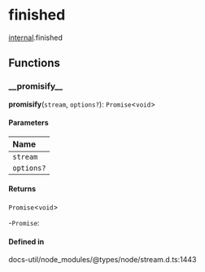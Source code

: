 # finished

[internal](../../modules/internal.md).finished

## Functions

### \_\_promisify\_\_

**__promisify__**(`stream`, `options?`): `Promise`<`void`\>

#### Parameters

| Name |
| :------ |
| `stream` | [`ReadableStream`](../../interfaces/ReadableStream.md) \| [`WritableStream`](../../interfaces/WritableStream.md) \| [`ReadWriteStream`](../../interfaces/ReadWriteStream.md) |
| `options?` | [`FinishedOptions`](../interfaces/internal.FinishedOptions.md) |

#### Returns

`Promise`<`void`\>

-`Promise`: 

#### Defined in

docs-util/node_modules/@types/node/stream.d.ts:1443
